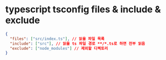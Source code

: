 # typescript tsconfig files & include & exclude

```json
{
  "files": ["src/index.ts"], // 읽을 파일 목록
  "include": ["src"], // 읽을 ts 파일 경로 **/*.ts로 하면 전부 읽음
  "exclude": ["node_modules"] // 제외할 디렉토리
}
```
